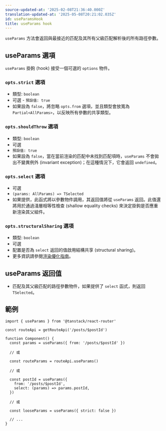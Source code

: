 ```yaml
---
source-updated-at: '2025-02-08T21:36:40.000Z'
translation-updated-at: '2025-05-08T20:21:02.035Z'
id: useParamsHook
title: useParams hook
---
```


`useParams` 方法會返回與最接近的匹配及其所有父級匹配解析後的所有路徑參數。

## useParams 選項

`useParams` 掛鉤 (hook) 接受一個可選的 `options` 物件。

### `opts.strict` 選項

- 類型: `boolean`
- 可選 - `預設值: true`
- 如果設為 `false`，將忽略 `opts.from` 選項，並且類型會放寬為 `Partial<AllParams>`，以反映所有參數的共享類型。

### `opts.shouldThrow` 選項

- 類型: `boolean`
- 可選
- `預設值: true`
- 如果設為 `false`，當在當前渲染的匹配中未找到匹配項時，`useParams` 不會拋出不變異例外 (invariant exception)；在這種情況下，它會返回 `undefined`。

### `opts.select` 選項

- 可選
- `(params: AllParams) => TSelected`
- 如果提供，此函式將以參數物件調用，其返回值將從 `useParams` 返回。此值還將用於通過淺層相等性檢查 (shallow equality checks) 來決定掛鉤是否應重新渲染其父組件。

### `opts.structuralSharing` 選項

- 類型: `boolean`
- 可選
- 配置是否為 `select` 返回的值啟用結構共享 (structural sharing)。
- 更多資訊請參閱[渲染優化指南](../../guide/render-optimizations.md)。

## useParams 返回值

- 匹配及其父級匹配的路徑參數物件，如果提供了 `select` 函式，則返回 `TSelected`。

## 範例

```tsx
import { useParams } from '@tanstack/react-router'

const routeApi = getRouteApi('/posts/$postId')

function Component() {
  const params = useParams({ from: '/posts/$postId' })

  // 或

  const routeParams = routeApi.useParams()

  // 或

  const postId = useParams({
    from: '/posts/$postId',
    select: (params) => params.postId,
  })

  // 或

  const looseParams = useParams({ strict: false })

  // ...
}
```
